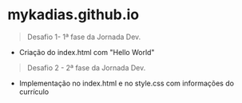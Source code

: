 # mykadias.github.io
> Desafio 1-  1ª fase da Jornada Dev.
- Criação do index.html com "Hello World"
> Desafio 2 - 2ª fase da Jornada Dev.
- Implementação no index.html e no style.css com informações do currículo
